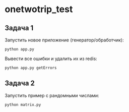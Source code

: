 # onetwotrip_test

## Задача 1

Запустить новое приложение (генератор/обработчик):

`python app.py`

Вывести все ошибки и удалить их из redis:

`python app.py getErrors`


## Задача 2

Запустить пример с рандомными числами:

`python matrix.py`

